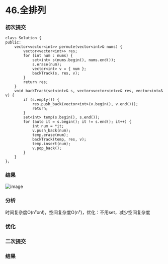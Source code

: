 # 46.全排列

### 初次提交

```
class Solution {
public:
    vector<vector<int>> permute(vector<int>& nums) {
        vector<vector<int>> res;
        for (int num : nums) {
            set<int> s(nums.begin(), nums.end());
            s.erase(num);
            vector<int> v = { num };
            backTrack(s, res, v);
        }
        return res;
    }
    void backTrack(set<int>& s, vector<vector<int>>& res, vector<int>& v) {
        if (s.empty()) {
            res.push_back(vector<int>(v.begin(), v.end()));
            return;
        }
        set<int> temp(s.begin(), s.end());
        for (auto it = s.begin(); it != s.end(); it++) {
            int num = *it;
            v.push_back(num);
            temp.erase(num);
            backTrack(temp, res, v);
            temp.insert(num);
            v.pop_back();
        }
    }
};
```

### 结果
![image](https://github.com/user-attachments/assets/e6cee64b-b2fe-4cd1-b1c9-566b14bc3347)

### 分析
时间复杂度O(n²xn!)，空间复杂度O(n²)，优化：不用set，减少空间复杂度

### 优化

### 二次提交

### 结果





